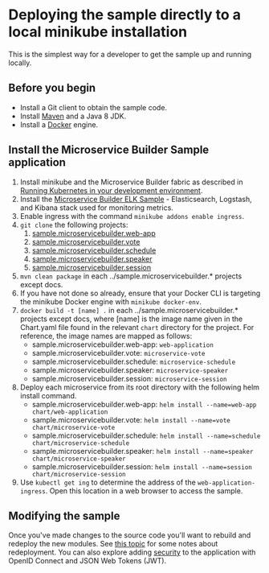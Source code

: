 # Deploying the sample directly to a local minikube installation

This is the simplest way for a developer to get the sample up and running locally.

## Before you begin

* Install a Git client to obtain the sample code.
* Install [Maven](https://maven.apache.org/download.cgi) and a Java 8 JDK.
* Install a [Docker](https://docs.docker.com/engine/installation/) engine.

## Install the Microservice Builder Sample application

1. Install minikube and the Microservice Builder fabric as described in [Running Kubernetes in your development environment](https://www.ibm.com/support/knowledgecenter/SS5PWC/setup.html).
1. Install the [Microservice Builder ELK Sample](https://github.com/WASdev/sample.microservicebuilder.helm.elk) - Elasticsearch, Logstash, and Kibana stack used for monitoring metrics.
1. Enable ingress with the command `minikube addons enable ingress`.
1. `git clone` the following projects:
   1. [sample.microservicebuilder.web-app](https://github.com/WASdev/sample.microservicebuilder.web-app)
   1. [sample.microservicebuilder.vote](https://github.com/WASdev/sample.microservicebuilder.vote)
   1. [sample.microservicebuilder.schedule](https://github.com/WASdev/sample.microservicebuilder.schedule)
   1. [sample.microservicebuilder.speaker](https://github.com/WASdev/sample.microservicebuilder.speaker)
   1. [sample.microservicebuilder.session](https://github.com/WASdev/sample.microservicebuilder.session)
1. `mvn clean package` in each ../sample.microservicebuilder.* projects except docs.
1. If you have not done so already, ensure that your Docker CLI is targeting the minikube Docker engine with `minikube docker-env`.
1. `docker build -t [name] .` in each ../sample.microservicebuilder.* projects except docs, where [name] is the image name given in the Chart.yaml file found in the relevant `chart` directory for the project. For reference, the image names are mapped as follows:
   * sample.microservicebuilder.web-app: `web-application`
   * sample.microservicebuilder.vote: `microservice-vote`
   * sample.microservicebuilder.schedule: `microservice-schedule`
   * sample.microservicebuilder.speaker: `microservice-speaker`
   * sample.microservicebuilder.session: `microservice-session`
1. Deploy each microservice from its root directory with the following helm install command.
   * sample.microservicebuilder.web-app: `helm install --name=web-app chart/web-application`
   * sample.microservicebuilder.vote: `helm install --name=vote chart/microservice-vote`
   * sample.microservicebuilder.schedule: `helm install --name=schedule chart/microservice-schedule`
   * sample.microservicebuilder.speaker: `helm install --name=speaker chart/microservice-speaker`
   * sample.microservicebuilder.session: `helm install --name=session chart/microservice-session`   
1. Use `kubectl get ing` to determine the address of the `web-application-ingress`. Open this location in a web browser to access the sample. 

## Modifying the sample

Once you've made changes to the source code you'll want to rebuild and redeploy the new modules. See [this topic](updating_the_app.md) for some notes about redeployment. You can also explore adding [security](adding_security.md) to the application with OpenID Connect and JSON Web Tokens (JWT).
